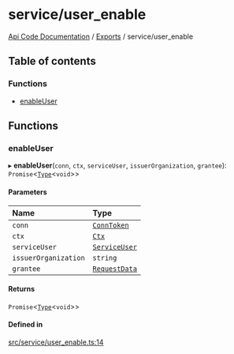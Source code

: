 # service/user\_enable
 
[Api Code Documentation](../README.md) / [Exports](../modules.md) / service/user\_enable

## Table of contents

### Functions

- [enableUser](service_user_enable.md#enableuser)

## Functions

### enableUser

▸ **enableUser**(`conn`, `ctx`, `serviceUser`, `issuerOrganization`, `grantee`): `Promise`\<[`Type`](result.md#type)\<`void`\>\>

#### Parameters

| Name | Type |
| :------ | :------ |
| `conn` | [`ConnToken`](service_conn.md#conntoken) |
| `ctx` | [`Ctx`](../interfaces/lib_ctx.Ctx.md) |
| `serviceUser` | [`ServiceUser`](../interfaces/service_domain_organization_service_user.ServiceUser.md) |
| `issuerOrganization` | `string` |
| `grantee` | [`RequestData`](../interfaces/service_domain_organization_user_enable.RequestData.md) |

#### Returns

`Promise`\<[`Type`](result.md#type)\<`void`\>\>

#### Defined in

[src/service/user_enable.ts:14](https://github.com/openkfw/TruBudget/blob/e3c318d/api/src/service/user_enable.ts#L14)
